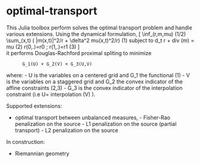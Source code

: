 # optimal-transport
This Julia toolbox perform solves the optimal transport problem and handle various extensions.
Using the dynamical formulation, 
\[
    \inf_(r,m,mu) (1/2) \sum_(x,t) ( |m(x,t)|^2/r  + \delta^2  mu(x,t)^2/r)     (1)
    subject to d_t r + div (m) = mu                                             (2)
               r(0,.)=r0 ; r(1,.)=r1                                            (3)
\]               
it performs Douglas-Rachford proximal spliting to minimize 

          G_1(U) + G_2(V) + G_3(U,V)
          
where: - U is the variables on a centered grid and G_1 the functional (1)
       - V is the variables on a staggered grid and G_2 the convex indicator of the affine constraints (2,3)
       - G_3 is the convex indicator of the interpolation constraint (i.e U= interpolation (V) ).

Supported extensions:
- optimal transport between unbalanced measures,
        - Fisher-Rao penalization on the source
        - L1 penalization on the source (partial transport)
        - L2 penalization on the source

In construction:
- Riemannian geometry
